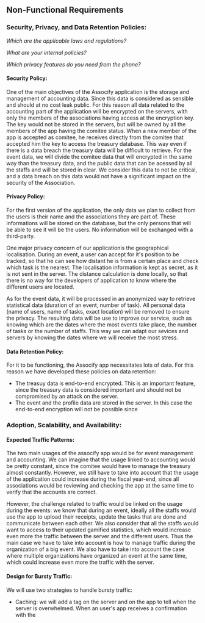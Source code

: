 ## Non-Functional Requirements

### Security, Privacy, and Data Retention Policies:
*Which are the applicable laws and regulations?*

*What are your internal policies?*

*Which privacy features do you need from the phone?*
#### Security Policy:
One of the main objectives of the Assocify application is the storage and management of accounting data. Since this data is considered as sensible and should at no cost leak public. For this reason all data related to the accounting part of the application will be encrypted on the servers, with only the members of the associations having access at the encryption key. The key would not be stored in the servers, but will be owned by all the members of the app having the comitee status. When a new member of the app is accepted as comitee, he receives directly from the comitee that accepted him the key to access the treasury database. This way even if there is a data breach the treasury data will be difficult to retrieve. For the event data, we will divide the comitee data that will encrypted in the same way than the treasury data, and the public data that can be acessed by all the staffs and will be stored in clear. We consider this data to not be critical, and a data breach on this data would not have a significant impact on the security of the Association.



#### Privacy Policy:
For the first version of the application, the only data we plan to collect from the users is their name and the associations they are part of. These informations will be stored on the database, but the only persons that will be able to see it will be the users. No information will be exchanged with a third-party. 

One major privacy concern of our applicationis the geographical localisation. During an event, a user can accept for it's position to be tracked, so that he can see how distant he is from a certain place  and check which task is the nearest. The localisation information is kept as secret, as it is not sent in the server. The distance calculation is done locally, so that there is no way for the developers of application to know where the different users are located.

As for the event data, it will be processed in an anonymized way to retrieve statistical data (duration of an event, number of task). All personal data (name of users, name of tasks, exact location) will be removed to ensure the privacy. The resulting data will be use to improve our service, such as knowing which are the dates where the most events take place, the number of tasks or the number of staffs. This way we can adapt our sevices and servers by knowing the dates where we will receive the most stress.


#### Data Retention Policy:
For it to be functioning, the Assocify app necessitates lots of data. For this reason we have developed these policies on data retention:
- The treasuy data is end-to-end encrypted. This is an important feature, since the treasury data is considered important and should not be compromised by an attack on the server.
- The event and the profile data are stored in the server. In this case the end-to-end encryption will not be possible since 

### Adoption, Scalability, and Availability:

#### Expected Traffic Patterns:
The two main usages of the assocify app would be for event management and accounting. We can imagine that the usage linked to accounting would be pretty constant, since the comitee would have to manage the treasury almost constantly. However, we still have to take into account that the usage of the application could increase during the fiscal year-end, since all associations would be reviewing and checking the app at the same time to verify that the accounts are correct.

However, the challenge related to traffic would be linked on the usage during the events: we know that during an event, ideally all the staffs would use the app to upload their receipts, update the tasks that are done and communicate between each other. We also consider that all the staffs would want to access to their updated gamified statistics, which would increase even more the traffic between the server and the different users. Thus the main case we have to take into account is how to manage traffic during the organization of a big event. We also have to take into account the case where multiple organizations have organized an event at the same time, which could increase even more the traffic with the server.


#### Design for Bursty Traffic:
We will use two strategies to handle bursty traffic:
- Caching: we will add a tag on the server and on the app to tell when the server is overwhelmed. When an user's app receives a confirmation with the  